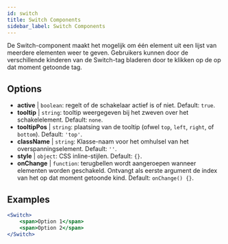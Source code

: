 ```yaml
---
id: switch
title: Switch Components
sidebar_label: Switch Components
---
```


De Switch-component maakt het mogelijk om één element uit een lijst van meerdere elementen weer te geven. Gebruikers kunnen door de verschillende kinderen van de Switch-tag bladeren door te klikken op de op dat moment getoonde tag.

## Options

* __active__ | `boolean`: regelt of de schakelaar actief is of niet. Default: `true`.
* __tooltip__ | `string`: tooltip weergegeven bij het zweven over het schakelelement. Default: `none`.
* __tooltipPos__ | `string`: plaatsing van de tooltip (ofwel `top`, `left`, `right`, of `bottom`). Default: `'top'`.
* __className__ | `string`: Klasse-naam voor het omhulsel van het overspanningselement. Default: `''`.
* __style__ | `object`: CSS inline-stijlen. Default: `{}`.
* __onChange__ | `function`: terugbellen wordt aangeroepen wanneer elementen worden geschakeld. Ontvangt als eerste argument de index van het op dat moment getoonde kind. Default: `onChange() {}`.


## Examples

```jsx live
<Switch>
    <span>Option 1</span>
    <span>Option 2</span>
</Switch>
```



